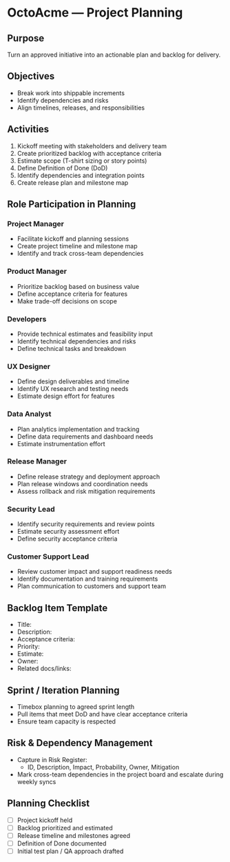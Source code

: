 # OctoAcme — Project Planning

## Purpose
Turn an approved initiative into an actionable plan and backlog for delivery.

## Objectives
- Break work into shippable increments
- Identify dependencies and risks
- Align timelines, releases, and responsibilities

## Activities
1. Kickoff meeting with stakeholders and delivery team
2. Create prioritized backlog with acceptance criteria
3. Estimate scope (T-shirt sizing or story points)
4. Define Definition of Done (DoD)
5. Identify dependencies and integration points
6. Create release plan and milestone map

## Role Participation in Planning

### Project Manager
- Facilitate kickoff and planning sessions
- Create project timeline and milestone map
- Identify and track cross-team dependencies

### Product Manager
- Prioritize backlog based on business value
- Define acceptance criteria for features
- Make trade-off decisions on scope

### Developers
- Provide technical estimates and feasibility input
- Identify technical dependencies and risks
- Define technical tasks and breakdown

### UX Designer
- Define design deliverables and timeline
- Identify UX research and testing needs
- Estimate design effort for features

### Data Analyst
- Plan analytics implementation and tracking
- Define data requirements and dashboard needs
- Estimate instrumentation effort

### Release Manager
- Define release strategy and deployment approach
- Plan release windows and coordination needs
- Assess rollback and risk mitigation requirements

### Security Lead
- Identify security requirements and review points
- Estimate security assessment effort
- Define security acceptance criteria

### Customer Support Lead
- Review customer impact and support readiness needs
- Identify documentation and training requirements
- Plan communication to customers and support team

## Backlog Item Template
- Title:
- Description:
- Acceptance criteria:
- Priority:
- Estimate:
- Owner:
- Related docs/links:

## Sprint / Iteration Planning
- Timebox planning to agreed sprint length
- Pull items that meet DoD and have clear acceptance criteria
- Ensure team capacity is respected

## Risk & Dependency Management
- Capture in Risk Register:
  - ID, Description, Impact, Probability, Owner, Mitigation
- Mark cross-team dependencies in the project board and escalate during weekly syncs

## Planning Checklist
- [ ] Project kickoff held
- [ ] Backlog prioritized and estimated
- [ ] Release timeline and milestones agreed
- [ ] Definition of Done documented
- [ ] Initial test plan / QA approach drafted
